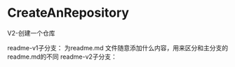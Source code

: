 # CreateAnRepository
V2-创建一个仓库


readme-v1子分支：
为readme.md 文件随意添加什么内容，用来区分和主分支的readme.md的不同
readme-v2子分支：
